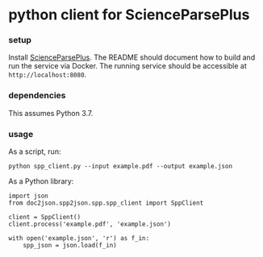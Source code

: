 # python client for ScienceParsePlus 

### setup

Install [ScienceParsePlus](https://github.com/allenai/scienceparseplus). The README should document how to build and run the service via Docker.  The running service should be accessible at `http://localhost:8080`.


### dependencies

This assumes Python 3.7.

### usage

As a script, run:
```
python spp_client.py --input example.pdf --output example.json
```

As a Python library:
```
import json
from doc2json.spp2json.spp.spp_client import SppClient

client = SppClient()
client.process('example.pdf', 'example.json')

with open('example.json', 'r') as f_in:
    spp_json = json.load(f_in)
```